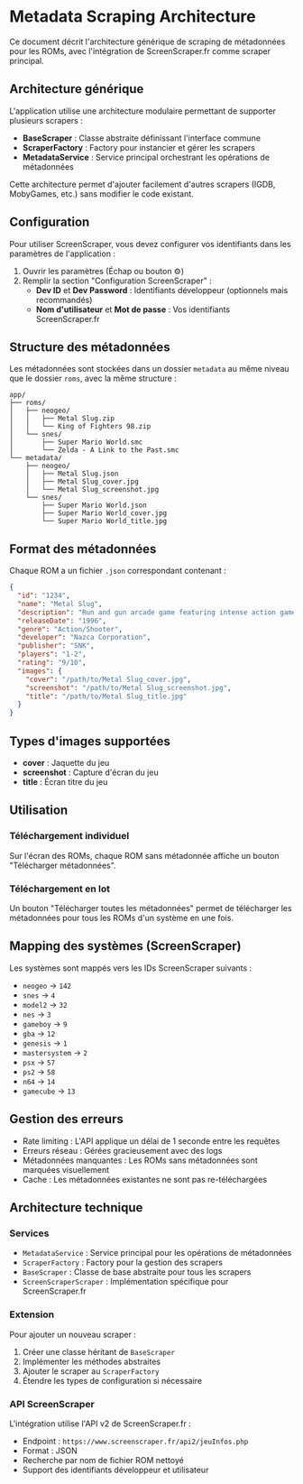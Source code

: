 # Metadata Scraping Architecture

Ce document décrit l'architecture générique de scraping de métadonnées pour les ROMs, avec l'intégration de ScreenScraper.fr comme scraper principal.

## Architecture générique

L'application utilise une architecture modulaire permettant de supporter plusieurs scrapers :

- **BaseScraper** : Classe abstraite définissant l'interface commune
- **ScraperFactory** : Factory pour instancier et gérer les scrapers
- **MetadataService** : Service principal orchestrant les opérations de métadonnées

Cette architecture permet d'ajouter facilement d'autres scrapers (IGDB, MobyGames, etc.) sans modifier le code existant.

## Configuration

Pour utiliser ScreenScraper, vous devez configurer vos identifiants dans les paramètres de l'application :

1. Ouvrir les paramètres (Échap ou bouton ⚙️)
2. Remplir la section "Configuration ScreenScraper" :
   - **Dev ID** et **Dev Password** : Identifiants développeur (optionnels mais recommandés)
   - **Nom d'utilisateur** et **Mot de passe** : Vos identifiants ScreenScraper.fr

## Structure des métadonnées

Les métadonnées sont stockées dans un dossier `metadata` au même niveau que le dossier `roms`, avec la même structure :

```
app/
├── roms/
│   ├── neogeo/
│   │   ├── Metal Slug.zip
│   │   └── King of Fighters 98.zip
│   └── snes/
│       ├── Super Mario World.smc
│       └── Zelda - A Link to the Past.smc
└── metadata/
    ├── neogeo/
    │   ├── Metal Slug.json
    │   ├── Metal Slug_cover.jpg
    │   └── Metal Slug_screenshot.jpg
    └── snes/
        ├── Super Mario World.json
        ├── Super Mario World_cover.jpg
        └── Super Mario World_title.jpg
```

## Format des métadonnées

Chaque ROM a un fichier `.json` correspondant contenant :

```json
{
  "id": "1234",
  "name": "Metal Slug",
  "description": "Run and gun arcade game featuring intense action gameplay.",
  "releaseDate": "1996",
  "genre": "Action/Shooter",
  "developer": "Nazca Corporation",
  "publisher": "SNK",
  "players": "1-2",
  "rating": "9/10",
  "images": {
    "cover": "/path/to/Metal Slug_cover.jpg",
    "screenshot": "/path/to/Metal Slug_screenshot.jpg",
    "title": "/path/to/Metal Slug_title.jpg"
  }
}
```

## Types d'images supportées

- **cover** : Jaquette du jeu
- **screenshot** : Capture d'écran du jeu
- **title** : Écran titre du jeu

## Utilisation

### Téléchargement individuel

Sur l'écran des ROMs, chaque ROM sans métadonnée affiche un bouton "Télécharger métadonnées".

### Téléchargement en lot

Un bouton "Télécharger toutes les métadonnées" permet de télécharger les métadonnées pour tous les ROMs d'un système en une fois.

## Mapping des systèmes (ScreenScraper)

Les systèmes sont mappés vers les IDs ScreenScraper suivants :

- `neogeo` → `142`
- `snes` → `4`
- `model2` → `32`
- `nes` → `3`
- `gameboy` → `9`
- `gba` → `12`
- `genesis` → `1`
- `mastersystem` → `2`
- `psx` → `57`
- `ps2` → `58`
- `n64` → `14`
- `gamecube` → `13`

## Gestion des erreurs

- Rate limiting : L'API applique un délai de 1 seconde entre les requêtes
- Erreurs réseau : Gérées gracieusement avec des logs
- Métadonnées manquantes : Les ROMs sans métadonnées sont marquées visuellement
- Cache : Les métadonnées existantes ne sont pas re-téléchargées

## Architecture technique

### Services

- `MetadataService` : Service principal pour les opérations de métadonnées
- `ScraperFactory` : Factory pour la gestion des scrapers
- `BaseScraper` : Classe de base abstraite pour tous les scrapers
- `ScreenScraperScraper` : Implémentation spécifique pour ScreenScraper.fr

### Extension

Pour ajouter un nouveau scraper :

1. Créer une classe héritant de `BaseScraper`
2. Implémenter les méthodes abstraites
3. Ajouter le scraper au `ScraperFactory`
4. Étendre les types de configuration si nécessaire

### API ScreenScraper

L'intégration utilise l'API v2 de ScreenScraper.fr :
- Endpoint : `https://www.screenscraper.fr/api2/jeuInfos.php`
- Format : JSON
- Recherche par nom de fichier ROM nettoyé
- Support des identifiants développeur et utilisateur